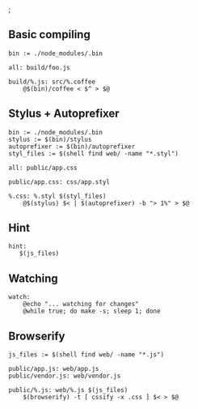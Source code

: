 ;

Basic compiling
---------------

    bin := ./node_modules/.bin

    all: build/foo.js

    build/%.js: src/%.coffee
        @$(bin)/coffee < $^ > $@

Stylus + Autoprefixer
---------------------

    bin := ./node_modules/.bin
    stylus := $(bin)/stylus
    autoprefixer := $(bin)/autoprefixer
    styl_files := $(shell find web/ -name "*.styl")

    all: public/app.css

    public/app.css: css/app.styl

    %.css: %.styl $(styl_files)
        @$(stylus) $< | $(autoprefixer) -b "> 1%" > $@

Hint
----

    hint:
       $(js_files)

Watching
--------

    watch:
        @echo "... watching for changes"
        @while true; do make -s; sleep 1; done

Browserify
----------

    js_files := $(shell find web/ -name "*.js")

    public/app.js: web/app.js
    public/vendor.js: web/vendor.js

    public/%.js: web/%.js $(js_files)
        $(browserify) -t [ cssify -x .css ] $< > $@
